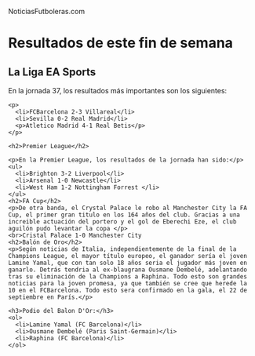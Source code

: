 <!DOCTYPE html> 
<html>
  <head>
    <p>NoticiasFutboleras.com</p>
  </head>
  <body>
    <h1>Resultados de este fin de semana</h1>
    <h2>La Liga EA Sports</h2>
    <p>En la jornada 37, los resultados más importantes son los siguientes: </p>
    
    <p>
      <li>FCBarcelona 2-3 Villareal</li>
      <li>Sevilla 0-2 Real Madrid</li>
      <p>Atletico Madrid 4-1 Real Betis</p>
    </p>
    
    <h2>Premier League</h2>
    
    <p>En la Premier League, los resultados de la jornada han sido:</p>
    <ul>
      <li>Brighton 3-2 Liverpool</li>
      <li>Arsenal 1-0 Newcastle</li>
      <li>West Ham 1-2 Nottingham Forrest </li>
    </ul>
    <h2>FA Cup</h2>
    <p>De otra banda, el Crystal Palace le robo al Manchester City la FA Cup, el primer gran titulo en los 164 años del club. Gracias a una increible actuación del portero y el gol de Eberechi Eze, el club aguilón pudo levantar la copa </p>
    <br>Cristal Palace 1-0 Manchester City
    <h2>Balón de Oro</h2>
    <p>Según noticias de Italia, independientemente de la final de la Champions League, el mayor título europeo, el ganador sería el joven Lamine Yamal, que con tan solo 18 años seria el jugador más joven en ganarlo. Detrás tendria al ex-blaugrana Ousmane Dembelé, adelantando tras su eliminación de la Champions a Raphina. Todo esto son grandes noticias para la joven promesa, ya que también se cree que herede la 10 en el FCBarcelona. Todo esto sera confirmado en la gala, el 22 de septiembre en París.</p>
      
    <h3>Podio del Balon D'Or:</h3>
    <ol>
      <li>Lamine Yamal (FC Barcelona)</li>
      <li>Ousmane Dembelé (Paris Saint-Germain)</li>
      <li>Raphina (FC Barcelona)</li>
    </ol>
      
    
</body>
</html>
